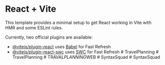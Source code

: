 # React + Vite

This template provides a minimal setup to get React working in Vite with HMR and some ESLint rules.

Currently, two official plugins are available:

- [@vitejs/plugin-react](https://github.com/vitejs/vite-plugin-react/blob/main/packages/plugin-react/README.md) uses [Babel](https://babeljs.io/) for Fast Refresh
- [@vitejs/plugin-react-swc](https://github.com/vitejs/vite-plugin-react-swc) uses [SWC](https://swc.rs/) for Fast Refresh
#   T r a v e l P l a n n i n g  
 #   T r a v e l P l a n n i n g  
 #   T R A V A L _ P L A N N I N G _ W E B  
 #   S y n t a x S q u a d  
 #   S y n t a x S q u a d  
 